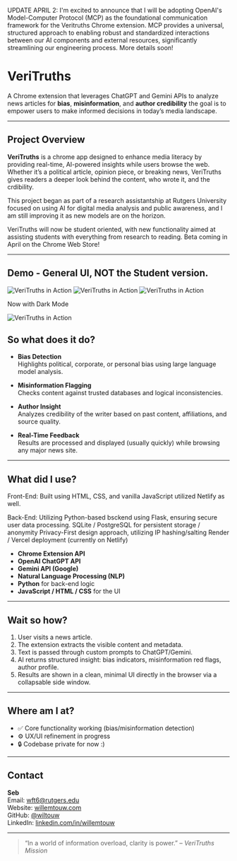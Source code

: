 UPDATE APRIL 2:
I'm excited to announce that I will be adopting OpenAI's Model-Computer Protocol (MCP) as the foundational communication framework for the Veritruths Chrome extension. MCP provides a universal, structured approach to enabling robust and standardized interactions between our AI components and external resources, significantly streamlining our engineering process. More details soon!

# VeriTruths

A Chrome extension that leverages ChatGPT and Gemini APIs to analyze news articles for **bias**, **misinformation**, and **author credibility** the goal is to empower users to make informed decisions in today’s media landscape.

---

## Project Overview

**VeriTruths** is a chrome app designed to enhance media literacy by providing real-time, AI-powered insights while users browse the web. Whether it’s a political article, opinion piece, or breaking news, VeriTruths gives readers a deeper look behind the content, who wrote it, and the crdibility.

This project began as part of a research assistantship at Rutgers University focused on using AI for digital media analysis and public awareness, and I am still improving it as new models are on the horizon.

VeriTruths will now be student oriented, with new functionality aimed at assisting students with everything from research to reading. Beta coming in April on the Chrome Web Store! 

---
## Demo - General UI, NOT the Student version. 

![VeriTruths in Action](VeriUI.gif)
![VeriTruths in Action](VeriUI2.gif)
![VeriTruths in Action](VeriUI3.gif)

Now with Dark Mode 

![VeriTruths in Action](VeriUI-DarkMode.gif)

## So what does it do?

- **Bias Detection**  
  Highlights political, corporate, or personal bias using large language model analysis.

- **Misinformation Flagging**  
  Checks content against trusted databases and logical inconsistencies.

- **Author Insight**  
  Analyzes credibility of the writer based on past content, affiliations, and source quality.

- **Real-Time Feedback**  
  Results are processed and displayed (usually quickly) while browsing any major news site.

---

## What did I use?

Front-End:
Built using HTML, CSS, and vanilla JavaScript
utilized Netlify as well.

Back-End:
Utilizing Python-based bsckend using Flask, ensuring secure user data processing. 
SQLite / PostgreSQL for persistent storage / anonymity 
Privacy-First design approach, utilizing IP hashing/salting
Render / Vercel deployment (currently on Netlify) 


- **Chrome Extension API**
- **OpenAI ChatGPT API**
- **Gemini API (Google)**
- **Natural Language Processing (NLP)**
- **Python** for back-end logic
- **JavaScript / HTML / CSS** for the UI

---

## Wait so how?

1. User visits a news article.
2. The extension extracts the visible content and metadata.
3. Text is passed through custom prompts to ChatGPT/Gemini.
4. AI returns structured insight: bias indicators, misinformation red flags, author profile.
5. Results are shown in a clean, minimal UI directly in the browser via a collapsable side window.

---

## Where am I at?
- ✅ Core functionality working (bias/misinformation detection)
- ⚙️ UX/UI refinement in progress
- 🔒 Codebase private for now :)


---

## Contact

**Seb**  
Email: [wft6@rutgers.edu](mailto:wft6@rutgers.edu)  
Website: [willemtouw.com](https://willemtouw.com)  
GitHub: [@wiltouw](https://github.com/wiltouw)  
LinkedIn: [linkedin.com/in/willemtouw](https://linkedin.com/in/willemtouw)

---

> “In a world of information overload, clarity is power.” – *VeriTruths Mission*
